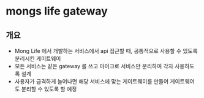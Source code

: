 # mongs life gateway

## 개요
- Mong Life 에서 개발하는 서비스에서 api 접근할 때, 공통적으로 사용할 수 있도록 분리시킨 게이트웨이
- 모든 서비스는 같은 gateway 를 쓰고 마이크로 서비스만 분리하여 각자 사용하도록 설계
- 사용자가 급격하게 늘어나면 해당 서비스에 맞는 게이트웨이를 만들어 게이트웨어도 분리할 수 있도록 할 예정